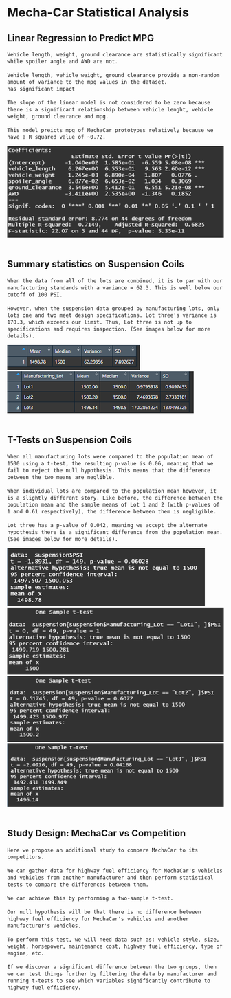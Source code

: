 <h1>Mecha-Car Statistical Analysis</h1>

<h2>Linear Regression to Predict MPG</h2>
<div>

    Vehicle length, weight, ground clearance are statistically significant while spoiler angle and AWD are not.

    Vehicle length, vehicle weight, ground clearance provide a non-random amount of variance to the mpg values in the dataset.
    has significant impact

    The slope of the linear model is not considered to be zero because there is a significant relationship between vehicle lenght, vehicle weight, ground clearance and mpg.

    This model preicts mpg of MechaCar prototypes relatively because we have a R squared value of ~0.72.

</div>
<img src ="images/Multiple.PNG"></img></br></br>

<h2>Summary statistics on Suspension Coils</h2>
<div>
    
    When the data from all of the lots are combined, it is to par with our manufacturing standards with a variance = 62.3. This is well below our cutoff of 100 PSI.
    
    However, when the suspension data grouped by manufacturing lots, only lots one and two meet design specifications. Lot three's variance is 170.3, which exceeds our limit. Thus, Lot three is not up to specifications and requires inspection. (See images below for more details).

</div>
<img src ="images/Total_Summary.PNG"></img></br>
<img src ="images/Lot_Summary.PNG"></img></br></br>

<h2>T-Tests on Suspension Coils</h2>
<div>

    When all manufacturing lots were compared to the population mean of 1500 using a t-test, the resulting p-value is 0.06, meaning that we fail to reject the null hypothesis. This means that the difference between the two means are neglible.

    When individual lots are compared to the population mean however, it is a slightly different story. Like before, the difference between the population mean and the sample means of Lot 1 and 2 (with p-values of 1 and 0.61 respectively), the difference between them is negligible. 

    Lot three has a p-value of 0.042, meaning we accept the alternate hypothesis there is a significant difference from the population mean. (See images below for more details).

<img src ="images/total.PNG"></img></br>
<img src ="images/Lot1.PNG"></img></br>
<img src ="images/Lot2.PNG"></img></br>
<img src ="images/Lot3.PNG"></img></br></br>

</div>

<h2>Study Design: MechaCar vs Competition</h2>

<div>

    Here we propose an additional study to compare MechaCar to its competitors. 

    We can gather data for highway fuel efficiency for MechaCar's vehicles and vehicles from another manufacturer and then perform statistical tests to compare the differences between them.

    We can achieve this by performing a two-sample t-test.

    Our null hypothesis will be that there is no difference between highway fuel efficiency for MechaCar's vehicles and another manufacturer's vehicles.

    To perform this test, we will need data such as: vehicle style, size, weight, horsepower, maintenance cost, highway fuel efficiency, type of engine, etc. 

    If we discover a significant difference between the two groups, then we can test things further by filtering the data by manufacturer and running t-tests to see which variables significantly contribute to highway fuel efficiency.

</div>
